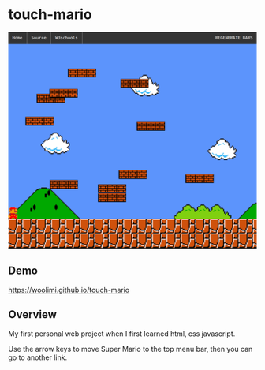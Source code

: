 # touch-mario

![](touch-mario.png)

## Demo

<a href="https://woolimi.github.io/touch-mario" target="_blank">https://woolimi.github.io/touch-mario</a>

## Overview

My first personal web project when I first learned html, css javascript.

Use the arrow keys to move Super Mario to the top menu bar, then you can go to another link.
